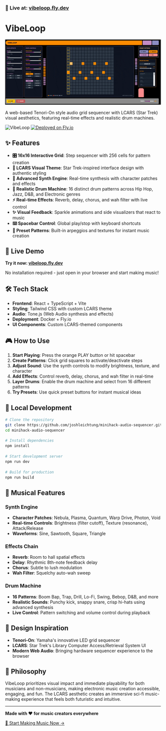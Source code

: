 ### 🎵 **Live at: [vibeloop.fly.dev](https://vibeloop.fly.dev/)**

# VibeLoop

![VibeLoop Demo](https://github.com/joshleichtung/minihack-audio-sequencer/raw/main/vibeloop-demo.gif)

A web-based Tenori-On style audio grid sequencer with LCARS (Star Trek) visual aesthetics, featuring real-time effects and realistic drum machines.

![VibeLoop](https://img.shields.io/badge/Status-Live-brightgreen?style=for-the-badge)
[![Deployed on Fly.io](https://img.shields.io/badge/Deployed%20on-Fly.io-purple?style=for-the-badge)](https://vibeloop.fly.dev/)

## ✨ Features

- **🎛️ 16x16 Interactive Grid**: Step sequencer with 256 cells for pattern creation
- **🎨 LCARS Visual Theme**: Star Trek-inspired interface design with authentic styling
- **🎹 Advanced Synth Engine**: Real-time synthesis with character patches and effects
- **🥁 Realistic Drum Machine**: 16 distinct drum patterns across Hip Hop, Jazz, D&B, and Electronic genres
- **⚡ Real-time Effects**: Reverb, delay, chorus, and wah filter with live control
- **✨ Visual Feedback**: Sparkle animations and side visualizers that react to music
- **⌨️ Spacebar Control**: Global play/stop with keyboard shortcuts
- **🎵 Preset Patterns**: Built-in arpeggios and textures for instant music creation

## 🚀 Live Demo

**Try it now: [vibeloop.fly.dev](https://vibeloop.fly.dev/)**

No installation required - just open in your browser and start making music!

## 🛠️ Tech Stack

- **Frontend**: React + TypeScript + Vite
- **Styling**: Tailwind CSS with custom LCARS theme
- **Audio**: Tone.js (Web Audio synthesis and effects)
- **Deployment**: Docker + Fly.io
- **UI Components**: Custom LCARS-themed components

## 🎮 How to Use

1. **Start Playing**: Press the orange PLAY button or hit spacebar
2. **Create Patterns**: Click grid squares to activate/deactivate steps
3. **Adjust Sound**: Use the synth controls to modify brightness, texture, and character
4. **Add Effects**: Control reverb, delay, chorus, and wah filter in real-time
5. **Layer Drums**: Enable the drum machine and select from 16 different patterns
6. **Try Presets**: Use quick preset buttons for instant musical ideas

## 🔧 Local Development

```bash
# Clone the repository
git clone https://github.com/joshleichtung/minihack-audio-sequencer.git
cd minihack-audio-sequencer

# Install dependencies
npm install

# Start development server
npm run dev

# Build for production
npm run build
```

## 🎵 Musical Features

### Synth Engine
- **Character Patches**: Nebula, Plasma, Quantum, Warp Drive, Photon, Void
- **Real-time Controls**: Brightness (filter cutoff), Texture (resonance), Attack/Release
- **Waveforms**: Sine, Sawtooth, Square, Triangle

### Effects Chain
- **Reverb**: Room to hall spatial effects
- **Delay**: Rhythmic 8th-note feedback delay
- **Chorus**: Subtle to lush modulation
- **Wah Filter**: Squelchy auto-wah sweep

### Drum Machine
- **16 Patterns**: Boom Bap, Trap, Drill, Lo-Fi, Swing, Bebop, D&B, and more
- **Realistic Sounds**: Punchy kick, snappy snare, crisp hi-hats using advanced synthesis
- **Live Control**: Pattern switching and volume control during playback

## 🎨 Design Inspiration

- **Tenori-On**: Yamaha's innovative LED grid sequencer
- **LCARS**: Star Trek's Library Computer Access/Retrieval System UI
- **Modern Web Audio**: Bringing hardware sequencer experience to the browser

## 🌟 Philosophy

VibeLoop prioritizes visual impact and immediate playability for both musicians and non-musicians, making electronic music creation accessible, engaging, and fun. The LCARS aesthetic creates an immersive sci-fi music-making experience that feels both futuristic and intuitive.

---

**Made with ❤️ for music creators everywhere**

[🎵 Start Making Music Now →](https://vibeloop.fly.dev/)